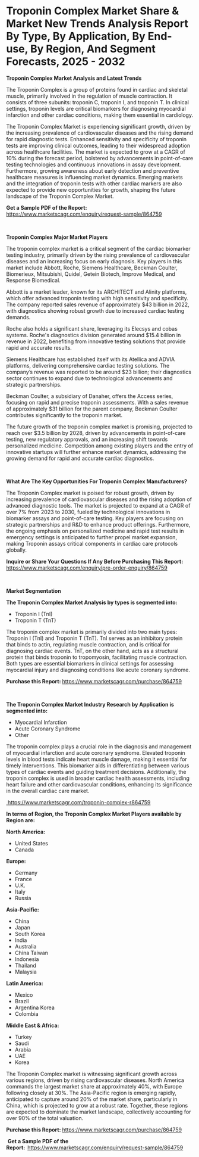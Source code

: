 <p><h1>Troponin Complex Market Share & Market New Trends Analysis Report By Type, By Application, By End-use, By Region, And Segment Forecasts, 2025 - 2032</h1></p><p><strong>Troponin Complex Market Analysis and Latest Trends</strong></p>
<p><p>The Troponin Complex is a group of proteins found in cardiac and skeletal muscle, primarily involved in the regulation of muscle contraction. It consists of three subunits: troponin C, troponin I, and troponin T. In clinical settings, troponin levels are critical biomarkers for diagnosing myocardial infarction and other cardiac conditions, making them essential in cardiology.</p><p>The Troponin Complex Market is experiencing significant growth, driven by the increasing prevalence of cardiovascular diseases and the rising demand for rapid diagnostic tests. Enhanced sensitivity and specificity of troponin tests are improving clinical outcomes, leading to their widespread adoption across healthcare facilities. The market is expected to grow at a CAGR of 10% during the forecast period, bolstered by advancements in point-of-care testing technologies and continuous innovations in assay development. Furthermore, growing awareness about early detection and preventive healthcare measures is influencing market dynamics. Emerging markets and the integration of troponin tests with other cardiac markers are also expected to provide new opportunities for growth, shaping the future landscape of the Troponin Complex Market.</p></p>
<p><strong>Get a Sample PDF of the Report:&nbsp;</strong> <a href="https://www.marketscagr.com/enquiry/request-sample/864759?utm_campaign=2515&utm_medium=2&utm_source=Github&utm_content=ia&utm_term=19042025&utm_id=troponin-complex">https://www.marketscagr.com/enquiry/request-sample/864759</a></p>
<p>&nbsp;</p>
<p><strong>Troponin Complex Major Market Players</strong></p>
<p><p>The troponin complex market is a critical segment of the cardiac biomarker testing industry, primarily driven by the rising prevalence of cardiovascular diseases and an increasing focus on early diagnosis. Key players in this market include Abbott, Roche, Siemens Healthcare, Beckman Coulter, Biomerieux, Mitsubishi, Quidel, Getein Biotech, Improve Medical, and Response Biomedical.</p><p>Abbott is a market leader, known for its ARCHITECT and Alinity platforms, which offer advanced troponin testing with high sensitivity and specificity. The company reported sales revenue of approximately $43 billion in 2022, with diagnostics showing robust growth due to increased cardiac testing demands.</p><p>Roche also holds a significant share, leveraging its Elecsys and cobas systems. Roche's diagnostics division generated around $15.4 billion in revenue in 2022, benefiting from innovative testing solutions that provide rapid and accurate results.</p><p>Siemens Healthcare has established itself with its Atellica and ADVIA platforms, delivering comprehensive cardiac testing solutions. The company’s revenue was reported to be around $23 billion; their diagnostics sector continues to expand due to technological advancements and strategic partnerships.</p><p>Beckman Coulter, a subsidiary of Danaher, offers the Access series, focusing on rapid and precise troponin assessments. With a sales revenue of approximately $31 billion for the parent company, Beckman Coulter contributes significantly to the troponin market.</p><p>The future growth of the troponin complex market is promising, projected to reach over $3.5 billion by 2028, driven by advancements in point-of-care testing, new regulatory approvals, and an increasing shift towards personalized medicine. Competition among existing players and the entry of innovative startups will further enhance market dynamics, addressing the growing demand for rapid and accurate cardiac diagnostics.</p></p>
<p>&nbsp;</p>
<p><strong>What Are The Key Opportunities For Troponin Complex Manufacturers?</strong></p>
<p><p>The Troponin Complex market is poised for robust growth, driven by increasing prevalence of cardiovascular diseases and the rising adoption of advanced diagnostic tools. The market is projected to expand at a CAGR of over 7% from 2023 to 2030, fueled by technological innovations in biomarker assays and point-of-care testing. Key players are focusing on strategic partnerships and R&D to enhance product offerings. Furthermore, the ongoing emphasis on personalized medicine and rapid test results in emergency settings is anticipated to further propel market expansion, making Troponin assays critical components in cardiac care protocols globally.</p></p>
<p><strong>Inquire or Share Your Questions If Any Before Purchasing This Report:</strong> <a href="https://www.marketscagr.com/enquiry/pre-order-enquiry/864759?utm_campaign=2515&utm_medium=2&utm_source=Github&utm_content=ia&utm_term=19042025&utm_id=troponin-complex">https://www.marketscagr.com/enquiry/pre-order-enquiry/864759</a></p>
<p>&nbsp;</p>
<p><strong>Market Segmentation</strong></p>
<p><strong>The Troponin Complex Market Analysis by types is segmented into:</strong></p>
<p><ul><li>Troponin I (TnI)</li><li>Troponin T (TnT)</li></ul></p>
<p><p>The troponin complex market is primarily divided into two main types: Troponin I (TnI) and Troponin T (TnT). TnI serves as an inhibitory protein that binds to actin, regulating muscle contraction, and is critical for diagnosing cardiac events. TnT, on the other hand, acts as a structural protein that binds troponin to tropomyosin, facilitating muscle contraction. Both types are essential biomarkers in clinical settings for assessing myocardial injury and diagnosing conditions like acute coronary syndrome.</p></p>
<p><strong>Purchase this Report:&nbsp;</strong><a href="https://www.marketscagr.com/purchase/864759?utm_campaign=2515&utm_medium=2&utm_source=Github&utm_content=ia&utm_term=19042025&utm_id=troponin-complex">https://www.marketscagr.com/purchase/864759</a></p>
<p>&nbsp;</p>
<p><strong>The Troponin Complex Market Industry Research by Application is segmented into:</strong></p>
<p><ul><li>Myocardial Infarction</li><li>Acute Coronary Syndrome</li><li>Other</li></ul></p>
<p><p>The troponin complex plays a crucial role in the diagnosis and management of myocardial infarction and acute coronary syndrome. Elevated troponin levels in blood tests indicate heart muscle damage, making it essential for timely interventions. This biomarker aids in differentiating between various types of cardiac events and guiding treatment decisions. Additionally, the troponin complex is used in broader cardiac health assessments, including heart failure and other cardiovascular conditions, enhancing its significance in the overall cardiac care market.</p></p>
<p><a href="https://www.marketscagr.com/troponin-complex-r864759?utm_campaign=2515&utm_medium=2&utm_source=Github&utm_content=ia&utm_term=19042025&utm_id=troponin-complex">&nbsp;https://www.marketscagr.com/troponin-complex-r864759</a></p>
<p><strong>In terms of Region, the Troponin Complex Market Players available by Region are:</strong></p>
<p>
    <p> <strong> North America: </strong>
        <ul>
            <li>United States</li>
            <li>Canada</li>
        </ul>
        </p> 
    <p> <strong> Europe: </strong>
        <ul>
            <li>Germany</li>
            <li>France</li>
            <li>U.K.</li>
            <li>Italy</li>
            <li>Russia</li>
        </ul>
        </p> 
    <p> <strong> Asia-Pacific: </strong>
        <ul>
            <li>China</li>
            <li>Japan</li>
            <li>South Korea</li>
            <li>India</li>
            <li>Australia</li>
            <li>China Taiwan</li>
            <li>Indonesia</li>
            <li>Thailand</li>
            <li>Malaysia</li>
        </ul>
        </p> 
    <p> <strong> Latin America: </strong>
        <ul>
            <li>Mexico</li>
            <li>Brazil</li>
            <li>Argentina Korea</li>
            <li>Colombia</li>
        </ul>
        </p> 
    <p> <strong> Middle East & Africa: </strong>
        <ul>
            <li>Turkey</li>
            <li>Saudi</li>
            <li>Arabia</li>
            <li>UAE</li>
            <li>Korea</li>
        </ul>
    </p>
    </p>
<p><p>The Troponin Complex market is witnessing significant growth across various regions, driven by rising cardiovascular diseases. North America commands the largest market share at approximately 40%, with Europe following closely at 30%. The Asia-Pacific region is emerging rapidly, anticipated to capture around 20% of the market share, particularly in China, which is projected to grow at a robust rate. Together, these regions are expected to dominate the market landscape, collectively accounting for over 90% of the total valuation.</p></p>
<p><strong>Purchase this Report: </strong><a href="https://www.marketscagr.com/purchase/864759?utm_campaign=2515&utm_medium=2&utm_source=Github&utm_content=ia&utm_term=19042025&utm_id=troponin-complex">https://www.marketscagr.com/purchase/864759</a></p>
<p>&nbsp;<strong>Get a Sample PDF of the Report:&nbsp;&nbsp;</strong><a href="https://www.marketscagr.com/enquiry/request-sample/864759?utm_campaign=2515&utm_medium=2&utm_source=Github&utm_content=ia&utm_term=19042025&utm_id=troponin-complex">https://www.marketscagr.com/enquiry/request-sample/864759</a></p>
<p><strong></strong></p>
<p><p></p><p></p><p></p></p>